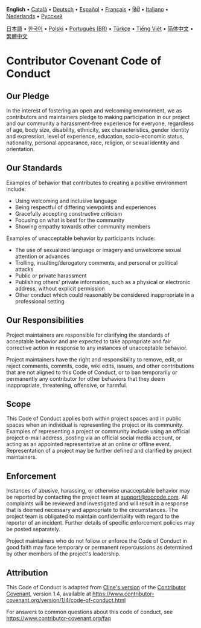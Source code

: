 **English** • [Català](locales/ca/CODE_OF_CONDUCT.md) • [Deutsch](locales/de/CODE_OF_CONDUCT.md) • [Español](locales/es/CODE_OF_CONDUCT.md) • [Français](locales/fr/CODE_OF_CONDUCT.md) • [हिंदी](locales/hi/CODE_OF_CONDUCT.md) • [Italiano](locales/it/CODE_OF_CONDUCT.md) • [Nederlands](locales/nl/CODE_OF_CONDUCT.md) • [Русский](locales/ru/CODE_OF_CONDUCT.md)

[日本語](locales/ja/CODE_OF_CONDUCT.md) • [한국어](locales/ko/CODE_OF_CONDUCT.md) • [Polski](locales/pl/CODE_OF_CONDUCT.md) • [Português (BR)](locales/pt-BR/CODE_OF_CONDUCT.md) • [Türkçe](locales/tr/CODE_OF_CONDUCT.md) • [Tiếng Việt](locales/vi/CODE_OF_CONDUCT.md) • [简体中文](locales/zh-CN/CODE_OF_CONDUCT.md) • [繁體中文](locales/zh-TW/CODE_OF_CONDUCT.md)

# Contributor Covenant Code of Conduct

## Our Pledge

In the interest of fostering an open and welcoming environment, we as
contributors and maintainers pledge to making participation in our project and
our community a harassment-free experience for everyone, regardless of age, body
size, disability, ethnicity, sex characteristics, gender identity and expression,
level of experience, education, socio-economic status, nationality, personal
appearance, race, religion, or sexual identity and orientation.

## Our Standards

Examples of behavior that contributes to creating a positive environment
include:

- Using welcoming and inclusive language
- Being respectful of differing viewpoints and experiences
- Gracefully accepting constructive criticism
- Focusing on what is best for the community
- Showing empathy towards other community members

Examples of unacceptable behavior by participants include:

- The use of sexualized language or imagery and unwelcome sexual attention or
  advances
- Trolling, insulting/derogatory comments, and personal or political attacks
- Public or private harassment
- Publishing others' private information, such as a physical or electronic
  address, without explicit permission
- Other conduct which could reasonably be considered inappropriate in a
  professional setting

## Our Responsibilities

Project maintainers are responsible for clarifying the standards of acceptable
behavior and are expected to take appropriate and fair corrective action in
response to any instances of unacceptable behavior.

Project maintainers have the right and responsibility to remove, edit, or
reject comments, commits, code, wiki edits, issues, and other contributions
that are not aligned to this Code of Conduct, or to ban temporarily or
permanently any contributor for other behaviors that they deem inappropriate,
threatening, offensive, or harmful.

## Scope

This Code of Conduct applies both within project spaces and in public spaces
when an individual is representing the project or its community. Examples of
representing a project or community include using an official project e-mail
address, posting via an official social media account, or acting as an appointed
representative at an online or offline event. Representation of a project may be
further defined and clarified by project maintainers.

## Enforcement

Instances of abusive, harassing, or otherwise unacceptable behavior may be
reported by contacting the project team at support@roocode.com. All complaints
will be reviewed and investigated and will result in a response that
is deemed necessary and appropriate to the circumstances. The project team is
obligated to maintain confidentiality with regard to the reporter of an incident.
Further details of specific enforcement policies may be posted separately.

Project maintainers who do not follow or enforce the Code of Conduct in good
faith may face temporary or permanent repercussions as determined by other
members of the project's leadership.

## Attribution

This Code of Conduct is adapted from [Cline's version][cline_coc] of the [Contributor Covenant][homepage], version 1.4,
available at https://www.contributor-covenant.org/version/1/4/code-of-conduct.html

[cline_coc]: https://github.com/cline/cline/blob/main/CODE_OF_CONDUCT.md
[homepage]: https://www.contributor-covenant.org

For answers to common questions about this code of conduct, see
https://www.contributor-covenant.org/faq
